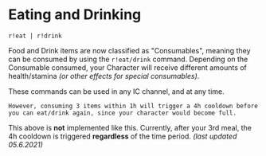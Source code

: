 # Eating and Drinking

```text
r!eat | r!drink
```

Food and Drink items are now classified as "Consumables", meaning they can be consumed by using the `r!eat/drink` command. Depending on the Consumable consumed, your Character will receive different amounts of health/stamina _\(or other effects for special consumables\)_. 

These commands can be used in any IC channel, and at any time. 

`However, consuming 3 items within 1h will trigger a 4h cooldown before you can eat/drink again, since your character would become full.`

This above is **not** implemented like this. Currently, after your 3rd meal, the 4h cooldown is triggered **regardless** of the time period. _\(last updated 05.6.2021\)_

